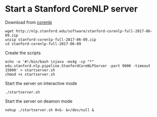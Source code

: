 # Start a Stanford CoreNLP server

Download from [corenlp](https://stanfordnlp.github.io/CoreNLP/download.html)
```
wget http://nlp.stanford.edu/software/stanford-corenlp-full-2017-06-09.zip
unzip stanford-corenlp-full-2017-06-09.zip
cd stanford-corenlp-full-2017-06-09
```

Create the scripts
```
echo -e '#!/bin/bash \njava -mx4g -cp "*" edu.stanford.nlp.pipeline.StanfordCoreNLPServer -port 9000 -timeout 15000' > startserver.sh
chmod +x startserver.sh
```

Start the server on interactive mode
```
./startserver.sh
```

Start the server on deamon mode
```
nohup ./startserver.sh 0<&- &>/dev/null &
```
